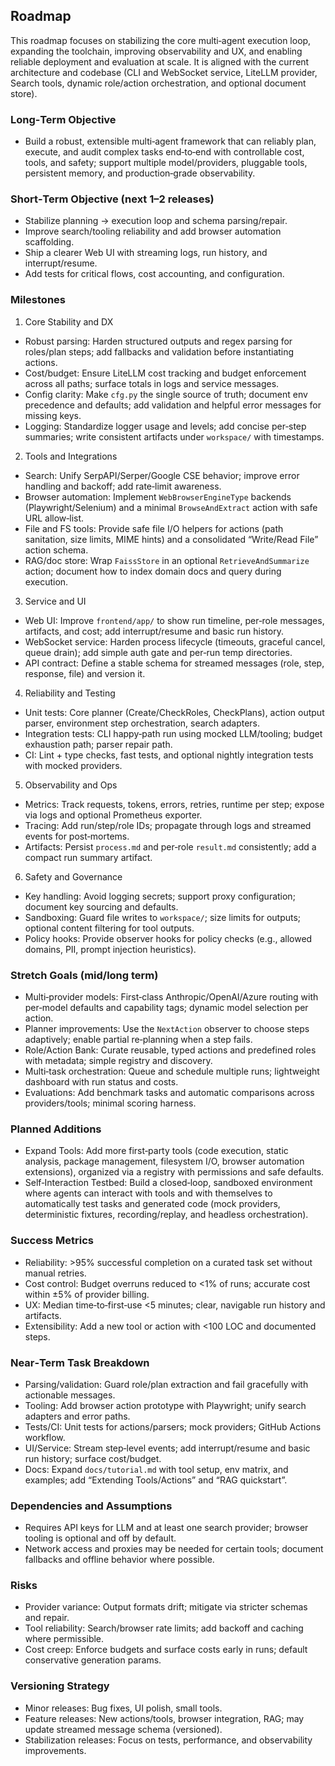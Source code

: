 
## Roadmap

This roadmap focuses on stabilizing the core multi‑agent execution loop, expanding the toolchain, improving observability and UX, and enabling reliable deployment and evaluation at scale. It is aligned with the current architecture and codebase (CLI and WebSocket service, LiteLLM provider, Search tools, dynamic role/action orchestration, and optional document store).

### Long‑Term Objective
- Build a robust, extensible multi‑agent framework that can reliably plan, execute, and audit complex tasks end‑to‑end with controllable cost, tools, and safety; support multiple model/providers, pluggable tools, persistent memory, and production‑grade observability.

### Short‑Term Objective (next 1–2 releases)
- Stabilize planning → execution loop and schema parsing/repair.
- Improve search/tooling reliability and add browser automation scaffolding.
- Ship a clearer Web UI with streaming logs, run history, and interrupt/resume.
- Add tests for critical flows, cost accounting, and configuration.

### Milestones

1) Core Stability and DX
- Robust parsing: Harden structured outputs and regex parsing for roles/plan steps; add fallbacks and validation before instantiating actions.
- Cost/budget: Ensure LiteLLM cost tracking and budget enforcement across all paths; surface totals in logs and service messages.
- Config clarity: Make `cfg.py` the single source of truth; document env precedence and defaults; add validation and helpful error messages for missing keys.
- Logging: Standardize logger usage and levels; add concise per‑step summaries; write consistent artifacts under `workspace/` with timestamps.

2) Tools and Integrations
- Search: Unify SerpAPI/Serper/Google CSE behavior; improve error handling and backoff; add rate‑limit awareness.
- Browser automation: Implement `WebBrowserEngineType` backends (Playwright/Selenium) and a minimal `BrowseAndExtract` action with safe URL allow‑list.
- File and FS tools: Provide safe file I/O helpers for actions (path sanitation, size limits, MIME hints) and a consolidated “Write/Read File” action schema.
- RAG/doc store: Wrap `FaissStore` in an optional `RetrieveAndSummarize` action; document how to index domain docs and query during execution.

3) Service and UI
- Web UI: Improve `frontend/app/` to show run timeline, per‑role messages, artifacts, and cost; add interrupt/resume and basic run history.
- WebSocket service: Harden process lifecycle (timeouts, graceful cancel, queue drain); add simple auth gate and per‑run temp directories.
- API contract: Define a stable schema for streamed messages (role, step, response, file) and version it.

4) Reliability and Testing
- Unit tests: Core planner (Create/CheckRoles, CheckPlans), action output parser, environment step orchestration, search adapters.
- Integration tests: CLI happy‑path run using mocked LLM/tooling; budget exhaustion path; parser repair path.
- CI: Lint + type checks, fast tests, and optional nightly integration tests with mocked providers.

5) Observability and Ops
- Metrics: Track requests, tokens, errors, retries, runtime per step; expose via logs and optional Prometheus exporter.
- Tracing: Add run/step/role IDs; propagate through logs and streamed events for post‑mortems.
- Artifacts: Persist `process.md` and per‑role `result.md` consistently; add a compact run summary artifact.

6) Safety and Governance
- Key handling: Avoid logging secrets; support proxy configuration; document key sourcing and defaults.
- Sandboxing: Guard file writes to `workspace/`; size limits for outputs; optional content filtering for tool outputs.
- Policy hooks: Provide observer hooks for policy checks (e.g., allowed domains, PII, prompt injection heuristics).

### Stretch Goals (mid/long term)
- Multi‑provider models: First‑class Anthropic/OpenAI/Azure routing with per‑model defaults and capability tags; dynamic model selection per action.
- Planner improvements: Use the `NextAction` observer to choose steps adaptively; enable partial re‑planning when a step fails.
- Role/Action Bank: Curate reusable, typed actions and predefined roles with metadata; simple registry and discovery.
- Multi‑task orchestration: Queue and schedule multiple runs; lightweight dashboard with run status and costs.
- Evaluations: Add benchmark tasks and automatic comparisons across providers/tools; minimal scoring harness.

### Planned Additions
- Expand Tools: Add more first‑party tools (code execution, static analysis, package management, filesystem I/O, browser automation extensions), organized via a registry with permissions and safe defaults.
- Self‑Interaction Testbed: Build a closed‑loop, sandboxed environment where agents can interact with tools and with themselves to automatically test tasks and generated code (mock providers, deterministic fixtures, recording/replay, and headless orchestration).

### Success Metrics
- Reliability: >95% successful completion on a curated task set without manual retries.
- Cost control: Budget overruns reduced to <1% of runs; accurate cost within ±5% of provider billing.
- UX: Median time‑to‑first‑use <5 minutes; clear, navigable run history and artifacts.
- Extensibility: Add a new tool or action with <100 LOC and documented steps.

### Near‑Term Task Breakdown
- Parsing/validation: Guard role/plan extraction and fail gracefully with actionable messages.
- Tooling: Add browser action prototype with Playwright; unify search adapters and error paths.
- Tests/CI: Unit tests for actions/parsers; mock providers; GitHub Actions workflow.
- UI/Service: Stream step‑level events; add interrupt/resume and basic run history; surface cost/budget.
- Docs: Expand `docs/tutorial.md` with tool setup, env matrix, and examples; add “Extending Tools/Actions” and “RAG quickstart”.

### Dependencies and Assumptions
- Requires API keys for LLM and at least one search provider; browser tooling is optional and off by default.
- Network access and proxies may be needed for certain tools; document fallbacks and offline behavior where possible.

### Risks
- Provider variance: Output formats drift; mitigate via stricter schemas and repair.
- Tool reliability: Search/browser rate limits; add backoff and caching where permissible.
- Cost creep: Enforce budgets and surface costs early in runs; default conservative generation params.

### Versioning Strategy
- Minor releases: Bug fixes, UI polish, small tools.
- Feature releases: New actions/tools, browser integration, RAG; may update streamed message schema (versioned).
- Stabilization releases: Focus on tests, performance, and observability improvements.
